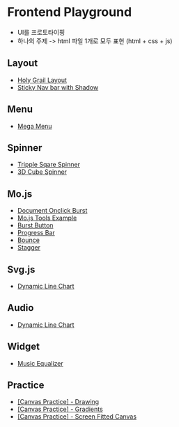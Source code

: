 # Frontend Playground

>
* UI를 프로토타이핑
* 하나의 주제 -> html 파일 1개로 모두 표현 (html + css + js)

## Layout

* [Holy Grail Layout](https://ahribori.github.io/frontend-playground/layout/flexbox-holy-grail-layout.html)
* [Sticky Nav bar with Shadow](https://ahribori.github.io/frontend-playground/layout/sticky-nav-with-shadow.html)

## Menu

* [Mega Menu](https://ahribori.github.io/frontend-playground/menu/megamenu.html)

## Spinner
* [Tripple Sqare Spinner](https://ahribori.github.io/frontend-playground/spinner/tripple-sqare-spinner.html)
* [3D Cube Spinner](https://ahribori.github.io/frontend-playground/spinner/3d-cube-spinner.html)

## Mo.js
* [Document Onclick Burst](https://ahribori.github.io/frontend-playground/mo.js/document-onclick-burst.html)
* [Mo.js Tools Example](https://ahribori.github.io/frontend-playground/mo.js/tools-example.html)
* [Burst Button](https://ahribori.github.io/frontend-playground/mo.js/burst-button.html)
* [Progress Bar](https://ahribori.github.io/frontend-playground/mo.js/progress-bar.html)
* [Bounce](https://ahribori.github.io/frontend-playground/mo.js/bounce.html)
* [Stagger](https://ahribori.github.io/frontend-playground/mo.js/stagger.html)

## Svg.js

* [Dynamic Line Chart](https://ahribori.github.io/frontend-playground/svg.js/dynamic-line-chart.html)

## Audio
* [Dynamic Line Chart](https://ahribori.github.io/frontend-playground/svg.js/dynamic-line-chart.html)

## Widget
* [Music Equalizer](https://ahribori.github.io/frontend-playground/audio/equalizer.html)

## Practice
* [ [Canvas Practice] - Drawing](https://ahribori.github.io/frontend-playground/practice/canvas/drawing.html)
* [ [Canvas Practice] - Gradients](https://ahribori.github.io/frontend-playground/practice/canvas/gradients.html)
* [ [Canvas Practice] - Screen Fitted Canvas](https://ahribori.github.io/frontend-playground/practice/canvas/screen-fitted-canvas.html)